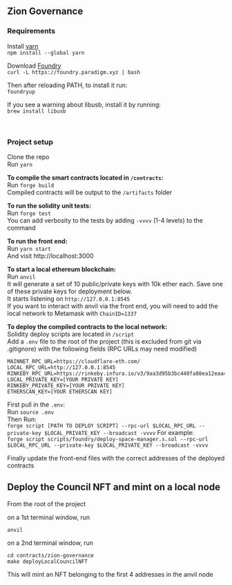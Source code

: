 <h2>Zion Governance</h2>

<h3>Requirements</h3>

Install [yarn](https://classic.yarnpkg.com/lang/en/docs/install/#mac-stable)\
`npm install --global yarn`

Download [Foundry](https://github.com/foundry-rs/foundry)\
`curl -L https://foundry.paradigm.xyz | bash`

Then after reloading PATH, to install it run:\
`foundryup`

If you see a warning about libusb, install it by running:\
`brew install libusb`

<br>

<h3>Project setup</h3>

Clone the repo\
Run `yarn`

<b>To compile the smart contracts located in `/contracts`:</b>\
 Run `forge build`\
 Compiled contracts will be output to the `/artifacts` folder

<b>To run the solidity unit tests:</b>\
 Run `forge test`\
 You can add verbosity to the tests by adding `-vvvv` (1-4 levels) to the command

<b>To run the front end:</b>\
 Run `yarn start`\
 And visit http://localhost:3000

<b>To start a local ethereum blockchain:</b>\
 Run `anvil`\
 It will generate a set of 10 public/private keys with 10k ether each. Save one of these private keys for deployment below.\
 It starts listening on `http://127.0.0.1:8545`\
 If you want to interact with anvil via the front end, you will need to add the local network to Metamask with `ChainID=1337`

<b>To deploy the compiled contracts to the local network:</b>\
 Solidity deploy scripts are located in `/script`\
 Add a `.env` file to the root of the project (this is excluded from git via .gitignore) with the following fields (RPC URLs may need modified)

```
MAINNET_RPC_URL=https://cloudflare-eth.com/
LOCAL_RPC_URL=http://127.0.0.1:8545
RINKEBY_RPC_URL=https://rinkeby.infura.io/v3/9aa3d95b3bc440fa88ea12eaa4456161
LOCAL_PRIVATE_KEY=[YOUR PRIVATE KEY]
RINKEBY_PRIVATE_KEY=[YOUR PRIVATE KEY]
ETHERSCAN_KEY=[YOUR ETHERSCAN KEY]
```

First pull in the `.env`:\
 Run `source .env`\
 Then Run:\
 `forge script [PATH TO DEPLOY SCRIPT] --rpc-url $LOCAL_RPC_URL --private-key $LOCAL_PRIVATE_KEY --broadcast -vvvv`
For example: \
`forge script scripts/foundry/deploy-space-manager.s.sol --rpc-url $LOCAL_RPC_URL --private-key $LOCAL_PRIVATE_KEY --broadcast -vvvv`

Finally update the front-end files with the correct addresses of the deployed contracts

## Deploy the Council NFT and mint on a local node

From the root of the project

on a 1st terminal window, run

```
anvil
```

on a 2nd terminal window, run

```
cd contracts/zion-governance
make deployLocalCouncilNFT
```

This will mint an NFT belonging to the first 4 addresses in the anvil node
